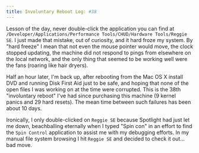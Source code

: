 ```yaml
---
title: Involuntary Reboot Log: #38
---
```


Lesson of the day, never double-click the application you can find at `/Developer/Applications/Performance Tools/CHUD/Hardware Tools/Reggie SE`. I just made that mistake, out of curiosity, and it hard froze my system. By "hard freeze" I mean that not even the mouse pointer would move, the clock stopped updating, the machine did not respond to pings from elsewhere on the local network, and the only thing that seemed to be working well were the fans (roaring like hair dryers).

Half an hour later, I'm back up, after rebooting from the Mac OS X install DVD and running Disk First Aid just to be safe, and hoping that none of the open files I was working on at the time were corrupted. This is the 38th "involuntary reboot" I've had since purchasing this machine (9 kernel panics and 29 hard resets). The mean time between such failures has been about 10 days.

Ironically, I only double-clicked on `Reggie SE` because Spotlight had just let me down, beachballing eternally when I typed "Spin con" in an effort to find the `Spin Control` application to assist me with my debugging efforts. In my manual file system browsing I hit `Reggie SE` and decided to check it out... bad move.
